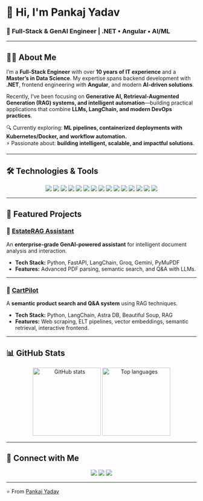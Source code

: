 # 👋 Hi, I'm Pankaj Yadav  
### 🚀 Full-Stack & GenAI Engineer | .NET • Angular • AI/ML  

---

## 🧑‍💻 About Me  

I’m a **Full-Stack Engineer** with over **10 years of IT experience** and a **Master’s in Data Science**. My expertise spans backend development with **.NET**, frontend engineering with **Angular**, and modern **AI-driven solutions**.  

Recently, I’ve been focusing on **Generative AI, Retrieval-Augmented Generation (RAG) systems, and intelligent automation**—building practical applications that combine **LLMs, LangChain, and modern DevOps practices**.  

🔍 Currently exploring: **ML pipelines, containerized deployments with Kubernetes/Docker, and workflow automation.**  
⚡ Passionate about: **building intelligent, scalable, and impactful solutions**.  

---

## 🛠️ Technologies & Tools  

<p align="center">
  
<!-- Languages -->
<img src="https://img.shields.io/badge/C%23-%23239120.svg?style=for-the-badge&logo=csharp&logoColor=white"/>
<img src="https://img.shields.io/badge/.NET-%23512BD4.svg?style=for-the-badge&logo=dotnet&logoColor=white"/>
<img src="https://img.shields.io/badge/TypeScript-%233178C6.svg?style=for-the-badge&logo=typescript&logoColor=white"/>
<img src="https://img.shields.io/badge/Angular-%23DD0031.svg?style=for-the-badge&logo=angular&logoColor=white"/>
<img src="https://img.shields.io/badge/Python-%233776AB.svg?style=for-the-badge&logo=python&logoColor=white"/>
<img src="https://img.shields.io/badge/SQL%20Server-%23CC2927.svg?style=for-the-badge&logo=microsoftsqlserver&logoColor=white"/>

<!-- AI/ML -->
<img src="https://img.shields.io/badge/LangChain-%23007396.svg?style=for-the-badge&logo=chainlink&logoColor=white"/>
<img src="https://img.shields.io/badge/FastAPI-%23009688.svg?style=for-the-badge&logo=fastapi&logoColor=white"/>
<img src="https://img.shields.io/badge/RAG-%23000000.svg?style=for-the-badge&logo=semanticweb&logoColor=white"/>
<img src="https://img.shields.io/badge/Groq-%23FF6F00.svg?style=for-the-badge&logo=openai&logoColor=white"/>

<!-- DevOps -->
<img src="https://img.shields.io/badge/Azure-%230078D4.svg?style=for-the-badge&logo=microsoftazure&logoColor=white"/>
<img src="https://img.shields.io/badge/Docker-%232496ED.svg?style=for-the-badge&logo=docker&logoColor=white"/>
<img src="https://img.shields.io/badge/Kubernetes-%23326CE5.svg?style=for-the-badge&logo=kubernetes&logoColor=white"/>
<img src="https://img.shields.io/badge/Azure%20DevOps-%230078D7.svg?style=for-the-badge&logo=azuredevops&logoColor=white"/>
<img src="https://img.shields.io/badge/Git-%23F05032.svg?style=for-the-badge&logo=git&logoColor=white"/>

</p>

---

## 🌟 Featured Projects  

### 🔹 [EstateRAG Assistant](https://github.com/247pankaj/estate-rag-assistant)  
An **enterprise-grade GenAI-powered assistant** for intelligent document analysis and interaction.  
- **Tech Stack:** Python, FastAPI, LangChain, Groq, Gemini, PyMuPDF  
- **Features:** Advanced PDF parsing, semantic search, and Q&A with LLMs.  

---

### 🔹 [CartPilot](https://github.com/247pankaj/cart-pilot/tree/master)  
A **semantic product search and Q&A system** using RAG techniques.  
- **Tech Stack:** Python, LangChain, Astra DB, Beautiful Soup, RAG  
- **Features:** Web scraping, ELT pipelines, vector embeddings, semantic retrieval, interactive frontend.  

---

## 📊 GitHub Stats  

<p align="center">
  <img src="https://github-readme-stats.vercel.app/api?username=247pankaj&show_icons=true&theme=tokyonight" alt="GitHub stats" height="180px"/>
  <img src="https://github-readme-stats.vercel.app/api/top-langs/?username=247pankaj&layout=compact&theme=tokyonight" alt="Top languages" height="180px"/>
</p>

---

## 🤝 Connect with Me  

<p align="center">
  <a href="https://www.linkedin.com/in/pankaj247/"><img src="https://img.shields.io/badge/LinkedIn-%230077B5.svg?style=for-the-badge&logo=linkedin&logoColor=white"/></a>
  <a href="https://x.com/247pankaj"><img src="https://img.shields.io/badge/Twitter-%23000000.svg?style=for-the-badge&logo=x&logoColor=white"/></a>
  <a href="mailto:247pankaj@gmail.com"><img src="https://img.shields.io/badge/Email-%23EA4335.svg?style=for-the-badge&logo=gmail&logoColor=white"/></a>
</p>  

---

⭐️ From [Pankaj Yadav](https://github.com/247pankaj)
